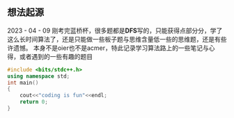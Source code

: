 ## 想法起源

2023 - 04 - 09
刚考完蓝桥杯，很多题都是**DFS**写的，只能获得点部分分，学了这么长时间算法了，还是只能做一些板子题与思维含量低一些的思维题，还是有些许遗憾。
本身不是oier也不是acmer，特此记录学习算法路上的一些笔记与心得，或者遇到的一些有趣的题目
```c++
#include <bits/stdc++.h>
using namespace std;
int main()
{
    cout<<"coding is fun"<<endl;
    return 0;
}
```